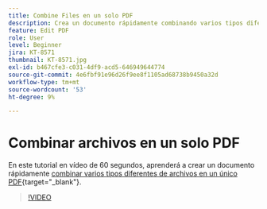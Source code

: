 ```yaml
---
title: Combine Files en un solo PDF
description: Crea un documento rápidamente combinando varios tipos diferentes de archivos en un único PDF
feature: Edit PDF
role: User
level: Beginner
jira: KT-8571
thumbnail: KT-8571.jpg
exl-id: b467cfe3-c031-4df9-acd5-646949644774
source-git-commit: 4e6fbf91e96d26f9ee8f1105ad68738b9450a32d
workflow-type: tm+mt
source-wordcount: '53'
ht-degree: 9%

---
```


# Combinar archivos en un solo PDF

En este tutorial en vídeo de 60 segundos, aprenderá a crear un documento rápidamente [combinar varios tipos diferentes de archivos en un único PDF](https://www.adobe.com/es/acrobat/online/merge-pdf.html){target="_blank"}.

>[!VIDEO](https://video.tv.adobe.com/v/336361?quality=12&learn=on&hidetitle=true)
